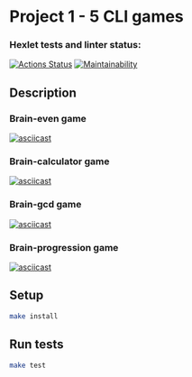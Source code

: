 # Project 1 - 5 CLI games

### Hexlet tests and linter status:
[![Actions Status](https://github.com/AslanAV/frontend-project-44/workflows/hexlet-check/badge.svg)](https://github.com/AslanAV/frontend-project-44/actions)
[![Maintainability](https://api.codeclimate.com/v1/badges/0fa038f07d87069b21f6/maintainability)](https://codeclimate.com/github/AslanAV/frontend-project-44/maintainability)

## Description

### Brain-even game
[![asciicast](https://asciinema.org/a/zxAVnpUQF56PE9PEH9fc7chyK.svg)](https://asciinema.org/a/zxAVnpUQF56PE9PEH9fc7chyK)

### Brain-calculator game
[![asciicast](https://asciinema.org/a/UoENL2NIr2LBdgGaarv3tGEwQ.svg)](https://asciinema.org/a/UoENL2NIr2LBdgGaarv3tGEwQ)

### Brain-gcd game
[![asciicast](https://asciinema.org/a/tqCtpGp6UZw4ScbI6uxAWAzfB.svg)](https://asciinema.org/a/tqCtpGp6UZw4ScbI6uxAWAzfB)

### Brain-progression game
[![asciicast](https://asciinema.org/a/jEmcF8Pzv9m0UvpbBqslRR1rz.svg)](https://asciinema.org/a/jEmcF8Pzv9m0UvpbBqslRR1rz)

## Setup

```bash
make install
```

## Run tests

```bash
make test
```